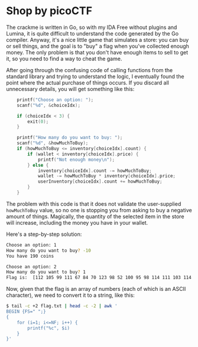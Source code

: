 # Shop by picoCTF

The crackme is written in Go, so with my IDA Free without plugins and Lumina, it is quite difficult to understand the code generated by the Go compiler. Anyway, it's a nice little game that simulates a store: you can buy or sell things, and the goal is to "buy" a flag when you've collected enough money. The only problem is that you don't have enough items to sell to get it, so you need to find a way to cheat the game.

After going through the confusing code of calling functions from the standard library and trying to understand the logic, I eventually found the point where the actual purchase of things occurs. If you discard all unnecessary details, you will get something like this:

```c
    printf("Choose an option: ");
    scanf("%d", &choiceIdx);

    if (choiceIdx < 3) {
        exit(0);
    }

    printf("How many do you want to buy: ");
    scanf("%d", &howMuchToBuy);
    if (howMuchToBuy <= inventory[choiceIdx].count) {
        if (wallet < inventory[choiceIdx].price) {
            printf("Not enough money\n");
        } else {
            inventory[choiceIdx].count -= howMuchToBuy;
            wallet -= howMuchToBuy * inventory[choiceIdx].price;
            userInventory[choiceIdx].count += howMuchToBuy;
        }
    }
```

The problem with this code is that it does not validate the user-supplied `howMuchToBuy` value, so no one is stopping you from asking to buy a negative amount of things. Magically, the quantity of the selected item in the store will increase, including the money you have in your wallet.

Here's a step-by-step solution:

```bash
Choose an option: 1
How many do you want to buy? -10
You have 190 coins

Choose an option: 2
How many do you want to buy? 1
Flag is:  [112 105 99 111 67 84 70 123 98 52 100 95 98 114 111 103 114 97 109 109 101 114 95 57 99 49 49 56 98 98 102 125]
```

Now, given that the flag is an array of numbers (each of which is an ASCII character), we need to convert it to a string, like this:

```bash
$ tail -c +2 flag.txt | head -c -2 | awk '
BEGIN {FS=" ";}
{
    for (i=1; i<=NF; i++) {
        printf("%c", $i)
    }
}'
```
